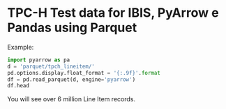 # TPC-H Test data for IBIS, PyArrow e Pandas using Parquet

Example:

```python
import pyarrow as pa
d = 'parquet/tpch_lineitem/'
pd.options.display.float_format = '{:.9f}'.format
df = pd.read_parquet(d, engine='pyarrow')
df.head
```

You will see over 6 million Line Item records.

